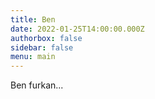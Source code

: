 ```yaml
---
title: Ben
date: 2022-01-25T14:00:00.000Z
authorbox: false
sidebar: false
menu: main
---
```


Ben furkan...
